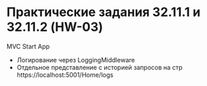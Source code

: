 # Практические задания 32.11.1 и 32.11.2 (HW-03)
MVC Start App
* Логирование через LoggingMiddleware
* Отдельное представление с историей запросов на стр https://localhost:5001/Home/logs
